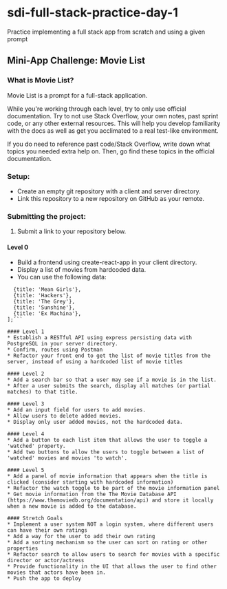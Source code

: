 # sdi-full-stack-practice-day-1
Practice implementing a full stack app from scratch and using a given prompt

## Mini-App Challenge: Movie List
### What is Movie List?
Movie List is a prompt for a full-stack application.

While you're working through each level, try to only use official documentation. Try to not use Stack Overflow, your own notes, past sprint code, or any other external resources. This will help you develop familiarity with the docs as well as get you acclimated to a real test-like environment.

If you do need to reference past code/Stack Overflow, write down what topics you needed extra help on. Then, go find these topics in the official documentation.

### Setup:
* Create an empty git repository with a client and server directory.
* Link this repository to a new repository on GitHub as your remote.

### Submitting the project:
1. Submit a link to your repository below.

#### Level 0
* Build a frontend using create-react-app in your client directory.
* Display a list of movies from hardcoded data.
* You can use the following data:
```const movies = [
  {title: 'Mean Girls'},
  {title: 'Hackers'},
  {title: 'The Grey'},
  {title: 'Sunshine'},
  {title: 'Ex Machina'},
];```

#### Level 1
* Establish a RESTful API using express persisting data with PostgreSQL in your server directory.
* Confirm, routes using Postman
* Refactor your front end to get the list of movie titles from the server, instead of using a hardcoded list of movie titles

#### Level 2
* Add a search bar so that a user may see if a movie is in the list.
* After a user submits the search, display all matches (or partial matches) to that title.

#### Level 3
* Add an input field for users to add movies.
* Allow users to delete added movies.
* Display only user added movies, not the hardcoded data.

#### Level 4
* Add a button to each list item that allows the user to toggle a 'watched' property.
* Add two buttons to allow the users to toggle between a list of 'watched' movies and movies 'to watch'.

#### Level 5
* Add a panel of movie information that appears when the title is clicked (consider starting with hardcoded information)
* Refactor the watch toggle to be part of the movie information panel
* Get movie information from the The Movie Database API (https://www.themoviedb.org/documentation/api) and store it locally when a new movie is added to the database.

#### Stretch Goals
* Implement a user system NOT a login system, where different users can have their own ratings
* Add a way for the user to add their own rating
* Add a sorting mechanism so the user can sort on rating or other properties
* Refactor search to allow users to search for movies with a specific director or actor/actress
* Provide functionality in the UI that allows the user to find other movies that actors have been in.
* Push the app to deploy

